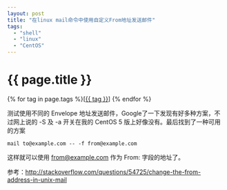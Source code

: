 ```yaml
---
layout: post
title: "在linux mail命令中使用自定义From地址发送邮件"
tags:
  - "shell"
  - "linux"
  - "CentOS"
---
```


# {{ page.title }}

<div class="tags">
{% for tag in page.tags %}[<a class="tag" href="/tags.html#{{ tag }}">{{ tag }}</a>] {% endfor %}
</div>

测试使用不同的 Envelope 地址发送邮件，Google了一下发现有好多种方案，不过网上说的 -S 及 -a 开关在我的 CentOS 5 版上好像没有。最后找到了一种可用的方案 

    mail to@example.com -- -f from@example.com  

这样就可以使用 from@example.com 作为 From: 字段的地址了。 

参考：<http://stackoverflow.com/questions/54725/change-the-from-address-in-unix-mail>
